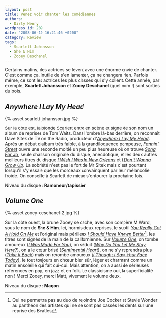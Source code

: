 ```yaml
---
layout: post
title: Venez voir chanter les comédiennes
authors:
  - Dirty Henry
wordpress_id: 209
date: "2008-06-19 16:21:46 +0200"
category: Review
tags:
  - Scarlett Johansson
  - She & Him
  - Zooey Deschanel
---
```


Certains matins, des actrices se lèvent avec une énorme envie de chanter. C'est
comme ça. Inutile de s'en lamenter, ça ne changera rien. Parfois même, ce sont
les actrices les plus classes qui s'y collent. Cette année, par exemple,
**Scarlett Johansson** et **Zooey Deschanel** (quel nom !) sont sorties du bois.

## _Anywhere I Lay My Head_

{% asset scarlett-johansson.jpg %}

Sur la côte est, la blonde Scarlett entre en scène et signe de son nom un album
de reprises de Tom Waits. Dans l'ombre là-bas derrière, on reconnaît Dave Sitek
de TV on the Radio, producteur d'[_Anywhere I Lay My Head_][1]. Après un début
d'album très faible, à la grandiloquence pompeuse, [_Fannin' Street_][2] ouvre
une seconde moitié un peu plus heureuse où on trouve [_Song For Jo_][3], seule
chanson originale du disque, anecdotique, et les deux autres meilleurs titres du
disque [_I Wish I Was In New Orleans_][4] et [_I Don't Wanna Grow Up_][5]. La
sobriété n'est pas le fort de Mr Sitek mais c'est pourtant lorsqu'il s'y essaie
que les morceaux convainquent par leur mélancolie froide. On conseille à
Scarlett de mieux s'entourer la prochaine fois.

Niveau du disque : **Ramoneur/tapissier**

## _Volume One_

{% asset zooey-deschanel-2.jpg %}

Sur la côte ouest, la brune Zooey se cache, avec son compère M Ward, sous le nom
de **She & Him**. Ici, hormis deux reprises, le subtil [_You Really Got A Hold
On Me_][6] et l'original mais périlleux [_I Should Have Known Better_][7][^1],
les titres sont signés de la main de la californienne. Sur [_Volume One_][8], on
tombe amoureux ([_I Was Made For You_][9]), on séduit ([_Why Do You Let Me Stay
Here?_][10]), on a le cœur brisé ([_Sentimental Heart_][11]), on ne s'y
reprendra plus ([_Take It Back_][12]) mais on retombe amoureux ([_I Thought I
Saw Your Face Today_][13]), le tout toujours en chœur bien sûr, léger et
charmant comme un matin ensoleillé qui fait cui-cui. Mais attention, on a aussi
de sérieuses références en pop, en jazz et en folk. Le classicisme oui, la
superficialité non ! Merci Zooey, merci Matt, vivement le volume deux.

Niveau du disque : **Maçon**

[^1]:
    Qui ne permettra pas au duo de rejoindre Joe Cocker et Stevie Wonder au
    panthéon des artistes qui ne se sont pas cassés les dents sur une reprise
    des Beatles

[1]: https://album.link/fr/i/279689176 "Anywhere I Lay My Head"
[2]: https://song.link/fr/i/280143383 "Fannin’ Street"
[3]: https://song.link/fr/i/280143384 "Song For Jo"
[4]: https://song.link/fr/i/280143386 "I Wish I Was In New Orleans"
[5]: https://song.link/fr/i/280143387 "I Don't Wanna Grow Up"
[6]: https://song.link/fr/i/315251837 "You Really Got A Hold On Me"
[7]: https://song.link/fr/i/315251844 "I Should Have Known Better"
[8]: https://album.link/fr/i/315251745 "Volume One"
[9]: https://song.link/fr/i/315251833 "I Was Made For You"
[10]: https://song.link/fr/i/315251802 "Why Do You Let Me Stay Here?"
[11]: https://song.link/fr/i/315251790 "Sentimental Heart"
[12]: https://song.link/fr/i/315251828 "Take It Back"
[13]: https://song.link/fr/i/315251827 "I Thought I Saw Your Face Today"
